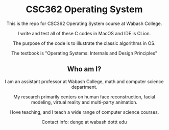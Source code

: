 <center>

# CSC362 Operating System

This is the repo for CSC362 Operating System course at Wabash College.

I write and test all of these C codes in MacOS and IDE is CLion.

The purpose of the code is to illustrate the classic algorithms in OS.

The textbook is "Operating Systems: Internals and Design Principles"

  
## Who am I?

I am an assistant professor at Wabash College, math and computer science department. 

My research primarily centers on human face reconstruction, facial modeling, virtual reality and multi-party animation.

I love teaching, and I teach a wide range of computer science courses.

Contact info: dengq at wabash dottt edu

</center>
